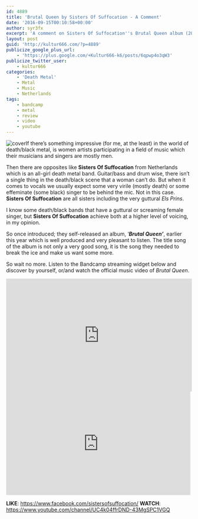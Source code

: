 ```yaml
---
id: 4889
title: 'Brutal Queen by Sisters Of Suffocation - A Comment'
date: '2016-09-15T00:10:58+00:00'
author: syr3fx
excerpt: 'A comment on Sisters Of Suffocation''s Brutal Queen album (2016).'
layout: post
guid: 'http://kultur666.com/?p=4889'
publicize_google_plus_url:
    - 'https://plus.google.com/+Kultur666-k6/posts/6qpwp4o3qW3'
publicize_twitter_user:
    - kultur666
categories:
    - 'Death Metal'
    - Metal
    - Music
    - Netherlands
tags:
    - bandcamp
    - metal
    - review
    - video
    - youtube
---
```


![cover](http://localhost:8080/wp-content/uploads/2016/09/cover.jpg?w=680)If there’s something impressive (for me, at the least) in the world of death/black metal, is women artists participating in a field of music which their musicians and singers are mostly men.

Then there are opposites like **Sisters Of Suffocation** from Netherlands which is an all-girl death metal band. Guitar/bass and drum wise, there isn’t a single thing in the death/black scene that a woman can’t do. But when it comes to vocals we usually expect some very virile (mostly death) or some effeminate (some black) singer to be behind the mic. Not in this case. **Sisters Of Suffocation** are all sisters including the very guttural *Els Prins*.

I know some death/black bands that have a guttural or screaming female singer, but **Sisters Of Suffocation** achieve both at a higher level of voicing, in my opinion.

So once introduced; they self-released an album, ‘***Brutal Queen’***, earlier this year which is well produced and very pleasant to listen. The title song of the album is not only a very good song, it is the song they needed to break the ice and make us want some more.

So wait no more. Listen to the Bandcamp streaming widget below and discover by yourself, or/and watch the official music video of *Brutal Queen*.

<iframe style="border: 0; width: 100%; height: 307px;" src="https://bandcamp.com/EmbeddedPlayer/album=3466669905/size=large/bgcol=333333/linkcol=e99708/tracklist=false/transparent=true/" seamless></iframe>

<iframe allow="accelerometer; autoplay; clipboard-write; encrypted-media; gyroscope; picture-in-picture; web-share" allowfullscreen="" frameborder="0" height="281" loading="lazy" src="https://www.youtube.com/embed/BcZqB1oDF7k?feature=oembed" title="SISTERS OF SUFFOCATION - Brutal Queen (Official Music Video)" width="500"></iframe>

**LIKE**: <https://www.facebook.com/sistersofsuffocation/>
**WATCH**: <https://www.youtube.com/channel/UC4k04ffrDND-43MgSPC1VGQ>